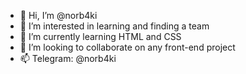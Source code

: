 - 👋 Hi, I’m @norb4ki
- 👀 I’m interested in learning and finding a team
- 🌱 I’m currently learning HTML and CSS
- 💞️ I’m looking to collaborate on any front-end project
- 📫 Telegram: @norb4ki

<!---
norb4ki/norb4ki is a ✨ special ✨ repository because its `README.md` (this file) appears on your GitHub profile.
You can click the Preview link to take a look at your changes.
--->

